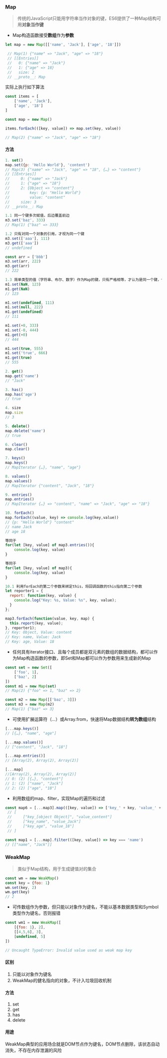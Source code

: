 ### Map

> 传统的JavaScript只能用字符串当作对象的键，ES6提供了一种Map结构可用**对象当作键**

* Map构造函数接受**数组**作为**参数**

```js
let map = new Map([['name', 'Jack'], ['age', '18']])

 // Map(1) {"name" => "Jack", "age" => "18"}
 // [[Entries]]
 //   0: {"name" => "Jack"}
 //   1: {"age" => 18}
 //   size: 2 
 // __proto__: Map
```

实际上执行如下算法

```js
const items = [
    ['name', 'Jack'],
    ['age', '18']
]

const map = new Map()

items.forEach(([key, value]) => map.set(key, value))

// Map(2) {"name" => "Jack", "age" => "18"}
```

#### 方法

```js
1. set()
map.set({p: 'Hello World'}, 'content')
// Map(3) {"name" => "Jack", "age" => "18", {…} => "content"}
// [[Entries]]
//     0: {"name" => "Jack"}
//     1: {"age" => "18"}
//     2: {Object => "content"}
//         key: {p: "Hello World"}
//         value: "content"
//     size: 3
// __proto__: Map

1.1 同一个键多次赋值，后边覆盖前边
m3.set('baz', 333)
// Map(1) {"baz" => 333}

1.2 只有对同一个对象的引用，才视为同一个键
m3.set(['aaa'], 111)
m3.get(['aaa'])
// undefined

const arr = ['bbb']
m3.set(arr, 222)
m3.get(arr)
// 222

1.3 简单类型的值（字符串、布尔、数字）作为Map的键，只有严格相等，才认为是同一个键，但NaN虽然不严格等于自身，但Map认为同一个键
m1.set(NaN, 123)
m1.get(NaN)
// 123

m1.set(undefined, 111)
m1.set(null, 222)
m1.get(undefined)
// 111

m1.set(+0, 333)
m1.set(-0, 444)
m1.get(+0)
// 444

m1.set(true, 555)
m1.set('true', 666)
m1.get(true)
// 555

2. get()
map.get('name')
// "Jack"

3. has()
map.has('age')
// true

4. size
map.size
// 3

5. delete()
map.delete('name')
// true

6. clear()
map.clear()

7. keys()
map.keys()
// MapIterator {…}, "name", "age"}

8. values()
map.values()
// MapIterator {"content", "Jack", "18"}

9. entries()
map.entries()
// MapIterator {…} => "content", "name" => "Jack", "age" => "18"}

10. forEach()
map.forEach((value, key) => console.log(key,value))
// {p: "Hello World"} "content"
// name Jack
// age 18

等同于
for(let [key, value] of map3.entries()){
    console.log(key, value)
}

等同于
for(let [key, value] of map3){
    console.log(key, value)
}

10.1 利用forEach的第二个参数来绑定this，将回调函数的this指向第二个参数
let reporter1 = {
  report: function(key, value) {
    console.log("Key: %s, Value: %s", key, value);
  }
};

map3.forEach(function(value, key, map) {
  this.report(key, value);
}, reporter1);
// Key: Object, Value: content
// Key: name, Value: Jack
// Key: age, Value: 18
```

* 任何具有iterator接口、且每个成员都是双元素的数组的数据结构，都可以作为Map构造函数的参数，即Set和Map都可以作为参数用来生成新的Map

```js
const set = new Set([
    ['foo', 1],
    ['baz', 2]
])
const m1 = new Map(set)
// Map(2) {"foo" => 1, "baz" => 2}

const m2 = new Map([['baz', 3]])
const m3 = new Map(m2)
// Map(1) {"baz" => 3}
```

* 可使用扩展运算符（...）或Array.from，快速将Map数据结构**转为数组**结构

```js
[...map.keys()]
// [{…}, "name", "age"]

[...map.values()]
// ["content", "Jack", "18"]

[...map.entries()]
// [Array(2), Array(2), Array(2)]

[...map]
//[Array(2), Array(2), Array(2)]
// 0: (2) [{…}, "content"]
// 1: (2) ["name", "Jack"]
// 2: (2) ["age", "18"]
```

* 利用数组的map、filter，实现Map的遍历和过滤

```js
const map6 = [...map3].map(([key, value]) => ['key_' + key, 'value_' + value])
 // [
 //     ["key_[object Object]", "value_content"]
 //     ["key_name", "value_Jack"]
 //     ["key_age", "value_18"]
 // ]

const map1 = [...map].filter(([key, value]) => key === 'name')
// [["name", "Jack"]]
```

### WeakMap

> 类似于Map结构，用于生成键值对的集合

```js
const wm = new WeakMap()
const key = {foo: 1}
wm.set(key, 2)
wm.get(key)
// 2
```

* 可传数组作为参数，但只能以对象作为键名，不能以基本数据类型和Symbol类型作为键名，否则报错

```js
const wm1 = new WeakMap([
    [{foo: 1}, 2],
    [[4,5,6], 3],
    [undefined, 5]
])

// Uncaught TypeError: Invalid value used as weak map key
```

#### 区别

1. 只能以对象作为键名
2. WeakMap的健名指向的对象，不计入垃圾回收机制

#### 方法

1. set
2. get
3. has
4. delete

#### 用途

WeakMap典型的应用场合就是DOM节点作为键名，DOM节点删除，该状态自动消失，不存在内存泄漏的风险

